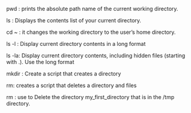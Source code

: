 pwd : prints the absolute path name of the current working directory.

ls : Displays the contents list of your current directory.

cd ~ : it changes the working directory to the user’s home directory.

ls -l :  Display current directory contents in a long format

ls -la: Display current directory contents, including hidden files (starting with .). Use the long format

mkdir : Create a script that creates a directory

rm: creates a script that deletes a directory and files

rm : use to Delete the directory my_first_directory that is in the /tmp directory.
